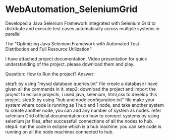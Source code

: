# WebAutomation_SeleniumGrid
Developed a Java Selenium Framework integrated with Selenium Grid to distribute and execute test cases automatically across multiple systems in parallel

The "Optimizing Java Selenium Framework with Automated Test Distribution and Full Resource Utilization"

I have attached project documentation, Video presentation for quick understanding of the project. please download them and play.

Question: How to Run the project?
Answer: 

step1: by using "mysql database queries.txt" file create a database i have given all the commands in it.
step2: download the project and import the project to eclipse projects, i used java, selenium, html,css to develop this project.
step3: by using "hub and node configuration.txt" file make your system where code is running as 1 hub and 1 node, and take another system to create another node, you can add any number of system as nodes. refer selenium Grid official documentation on how to connect systems by using selenium jar files, after successfull connections of all the nodes to hub.
step4: run the code in eclipse which is a hub machine. you can see code is running on all the node machines connected to hub.
